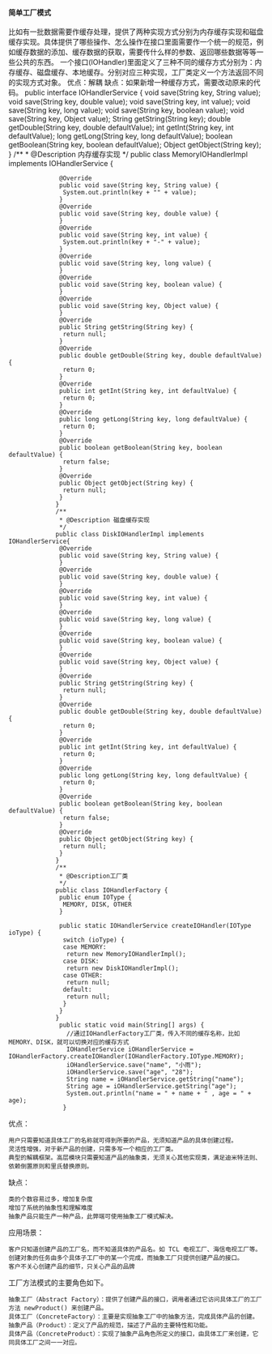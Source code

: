 #### 简单工厂模式
比如有一批数据需要作缓存处理，提供了两种实现方式分别为内存缓存实现和磁盘缓存实现。具体提供了哪些操作、怎么操作在接口里面需要作一个统一的规范，例如缓存数据的添加、缓存数据的获取，需要传什么样的参数、返回哪些数据等等一些公共的东西。
一个接口(IOHandler)里面定义了三种不同的缓存方式分别为：内存缓存、磁盘缓存、本地缓存。分别对应三种实现，工厂类定义一个方法返回不同的实现方式对象。
优点：解耦
缺点：如果新增一种缓存方式，需要改动原来的代码。
                 public interface IOHandlerService {
                  void save(String key, String value);
                  void save(String key, double value);
                  void save(String key, int value);
                  void save(String key, long value);
                  void save(String key, boolean value);
                  void save(String key, Object value);
                  String getString(String key);
                  double getDouble(String key, double defaultValue);
                  int getInt(String key, int defaultValue);
                  long getLong(String key, long defaultValue);
                  boolean getBoolean(String key, boolean defaultValue);
                  Object getObject(String key);
                 }
                 /**
                  * @Description 内存缓存实现
                  */
                 public class MemoryIOHandlerImpl implements IOHandlerService {

                  @Override
                  public void save(String key, String value) {
                   System.out.println(key + "" + value);
                  }
                  @Override
                  public void save(String key, double value) {
                  }
                  @Override
                  public void save(String key, int value) {
                   System.out.println(key + "-" + value);
                  }
                  @Override
                  public void save(String key, long value) {
                  }
                  @Override
                  public void save(String key, boolean value) {
                  }
                  @Override
                  public void save(String key, Object value) {
                  }
                  @Override
                  public String getString(String key) {
                   return null;
                  }
                  @Override
                  public double getDouble(String key, double defaultValue) {
                   return 0;
                  }
                  @Override
                  public int getInt(String key, int defaultValue) {
                   return 0;
                  }
                  @Override
                  public long getLong(String key, long defaultValue) {
                   return 0;
                  }
                  @Override
                  public boolean getBoolean(String key, boolean defaultValue) {
                   return false;
                  }
                  @Override
                  public Object getObject(String key) {
                   return null;
                  }
                 }
                 /**
                  * @Description 磁盘缓存实现
                  */
                 public class DiskIOHandlerImpl implements IOHandlerService{
                  @Override
                  public void save(String key, String value) {
                  }
                  @Override
                  public void save(String key, double value) {
                  }
                  @Override
                  public void save(String key, int value) {
                  }
                  @Override
                  public void save(String key, long value) {
                  }
                  @Override
                  public void save(String key, boolean value) {
                  }
                  @Override
                  public void save(String key, Object value) {
                  }
                  @Override
                  public String getString(String key) {
                   return null;
                  }
                  @Override
                  public double getDouble(String key, double defaultValue) {
                   return 0;
                  }
                  @Override
                  public int getInt(String key, int defaultValue) {
                   return 0;
                  }
                  @Override
                  public long getLong(String key, long defaultValue) {
                   return 0;
                  }
                  @Override
                  public boolean getBoolean(String key, boolean defaultValue) {
                   return false;
                  }
                  @Override
                  public Object getObject(String key) {
                   return null;
                  }
                 }
                 /**
                  * @Description工厂类
                  */
                 public class IOHandlerFactory {
                  public enum IOType {
                   MEMORY, DISK, OTHER
                  }

                  public static IOHandlerService createIOHandler(IOType ioType) {
                   switch (ioType) {
                   case MEMORY:
                    return new MemoryIOHandlerImpl();
                   case DISK:
                    return new DiskIOHandlerImpl();
                   case OTHER:
                    return null;
                   default:
                    return null;
                   }
                  }
                 }
                  public static void main(String[] args) {
                    //通过IOHandlerFactory工厂类，传入不同的缓存名称，比如MEMORY、DISK，就可以切换对应的缓存方式
                    IOHandlerService iOHandlerService = IOHandlerFactory.createIOHandler(IOHandlerFactory.IOType.MEMORY);
                    iOHandlerService.save("name", "小雨");
                    iOHandlerService.save("age", "28");
                    String name = iOHandlerService.getString("name");
                    String age = iOHandlerService.getString("age");
                    System.out.println("name = " + name + " , age = " + age);
                   }
 优点：

    用户只需要知道具体工厂的名称就可得到所要的产品，无须知道产品的具体创建过程。
    灵活性增强，对于新产品的创建，只需多写一个相应的工厂类。
    典型的解耦框架。高层模块只需要知道产品的抽象类，无须关心其他实现类，满足迪米特法则、依赖倒置原则和里氏替换原则。

缺点：

    类的个数容易过多，增加复杂度
    增加了系统的抽象性和理解难度
    抽象产品只能生产一种产品，此弊端可使用抽象工厂模式解决。

应用场景：

    客户只知道创建产品的工厂名，而不知道具体的产品名。如 TCL 电视工厂、海信电视工厂等。
    创建对象的任务由多个具体子工厂中的某一个完成，而抽象工厂只提供创建产品的接口。
    客户不关心创建产品的细节，只关心产品的品牌
工厂方法模式的主要角色如下。

    抽象工厂（Abstract Factory）：提供了创建产品的接口，调用者通过它访问具体工厂的工厂方法 newProduct() 来创建产品。
    具体工厂（ConcreteFactory）：主要是实现抽象工厂中的抽象方法，完成具体产品的创建。
    抽象产品（Product）：定义了产品的规范，描述了产品的主要特性和功能。
    具体产品（ConcreteProduct）：实现了抽象产品角色所定义的接口，由具体工厂来创建，它同具体工厂之间一一对应。
